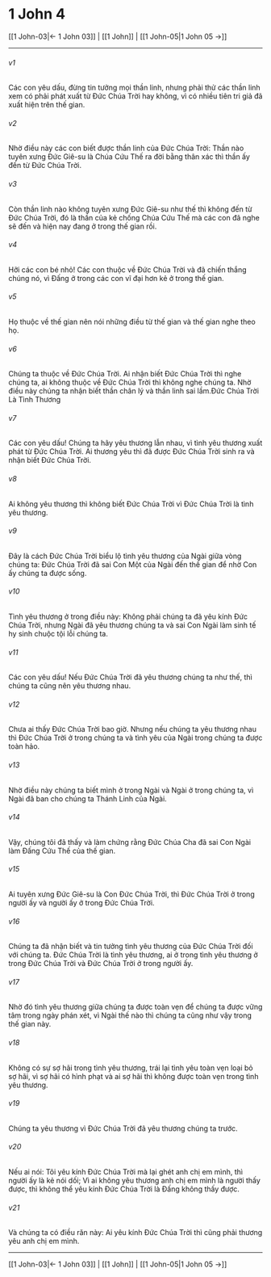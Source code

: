 # 1 John 4

[[1 John-03|← 1 John 03]] | [[1 John]] | [[1 John-05|1 John 05 →]]
***



###### v1 
Các con yêu dấu, đừng tin tưởng mọi thần linh, nhưng phải thử các thần linh xem có phải phát xuất từ Đức Chúa Trời hay không, vì có nhiều tiên tri giả đã xuất hiện trên thế gian. 

###### v2 
Nhờ điều này các con biết được thần linh của Đức Chúa Trời: Thần nào tuyên xưng Đức Giê-su là Chúa Cứu Thế ra đời bằng thân xác thì thần ấy đến từ Đức Chúa Trời. 

###### v3 
Còn thần linh nào không tuyên xưng Đức Giê-su như thế thì không đến từ Đức Chúa Trời, đó là thần của kẻ chống Chúa Cứu Thế mà các con đã nghe sẽ đến và hiện nay đang ở trong thế gian rồi. 

###### v4 
Hỡi các con bé nhỏ! Các con thuộc về Đức Chúa Trời và đã chiến thắng chúng nó, vì Đấng ở trong các con vĩ đại hơn kẻ ở trong thế gian. 

###### v5 
Họ thuộc về thế gian nên nói những điều từ thế gian và thế gian nghe theo họ. 

###### v6 
Chúng ta thuộc về Đức Chúa Trời. Ai nhận biết Đức Chúa Trời thì nghe chúng ta, ai không thuộc về Đức Chúa Trời thì không nghe chúng ta. Nhờ điều này chúng ta nhận biết thần chân lý và thần linh sai lầm.Đức Chúa Trời Là Tình Thương 

###### v7 
Các con yêu dấu! Chúng ta hãy yêu thương lẫn nhau, vì tình yêu thương xuất phát từ Đức Chúa Trời. Ai thương yêu thì đã được Đức Chúa Trời sinh ra và nhận biết Đức Chúa Trời. 

###### v8 
Ai không yêu thương thì không biết Đức Chúa Trời vì Đức Chúa Trời là tình yêu thương. 

###### v9 
Đây là cách Đức Chúa Trời biểu lộ tình yêu thương của Ngài giữa vòng chúng ta: Đức Chúa Trời đã sai Con Một của Ngài đến thế gian để nhờ Con ấy chúng ta được sống. 

###### v10 
Tình yêu thương ở trong điều này: Không phải chúng ta đã yêu kính Đức Chúa Trời, nhưng Ngài đã yêu thương chúng ta và sai Con Ngài làm sinh tế hy sinh chuộc tội lỗi chúng ta. 

###### v11 
Các con yêu dấu! Nếu Đức Chúa Trời đã yêu thương chúng ta như thế, thì chúng ta cũng nên yêu thương nhau. 

###### v12 
Chưa ai thấy Đức Chúa Trời bao giờ. Nhưng nếu chúng ta yêu thương nhau thì Đức Chúa Trời ở trong chúng ta và tình yêu của Ngài trong chúng ta được toàn hảo. 

###### v13 
Nhờ điều này chúng ta biết mình ở trong Ngài và Ngài ở trong chúng ta, vì Ngài đã ban cho chúng ta Thánh Linh của Ngài. 

###### v14 
Vậy, chúng tôi đã thấy và làm chứng rằng Đức Chúa Cha đã sai Con Ngài làm Đấng Cứu Thế của thế gian. 

###### v15 
Ai tuyên xưng Đức Giê-su là Con Đức Chúa Trời, thì Đức Chúa Trời ở trong người ấy và người ấy ở trong Đức Chúa Trời. 

###### v16 
Chúng ta đã nhận biết và tin tưởng tình yêu thương của Đức Chúa Trời đối với chúng ta. Đức Chúa Trời là tình yêu thương, ai ở trong tình yêu thương ở trong Đức Chúa Trời và Đức Chúa Trời ở trong người ấy. 

###### v17 
Nhờ đó tình yêu thương giữa chúng ta được toàn vẹn để chúng ta được vững tâm trong ngày phán xét, vì Ngài thế nào thì chúng ta cũng như vậy trong thế gian này. 

###### v18 
Không có sự sợ hãi trong tình yêu thương, trái lại tình yêu toàn vẹn loại bỏ sợ hãi, vì sợ hãi có hình phạt và ai sợ hãi thì không được toàn vẹn trong tình yêu thương. 

###### v19 
Chúng ta yêu thương vì Đức Chúa Trời đã yêu thương chúng ta trước. 

###### v20 
Nếu ai nói: Tôi yêu kính Đức Chúa Trời mà lại ghét anh chị em mình, thì người ấy là kẻ nói dối; Vì ai không yêu thương anh chị em mình là người thấy được, thì không thể yêu kính Đức Chúa Trời là Đấng không thấy được. 

###### v21 
Và chúng ta có điều răn này: Ai yêu kính Đức Chúa Trời thì cũng phải thương yêu anh chị em mình.

***
[[1 John-03|← 1 John 03]] | [[1 John]] | [[1 John-05|1 John 05 →]]
